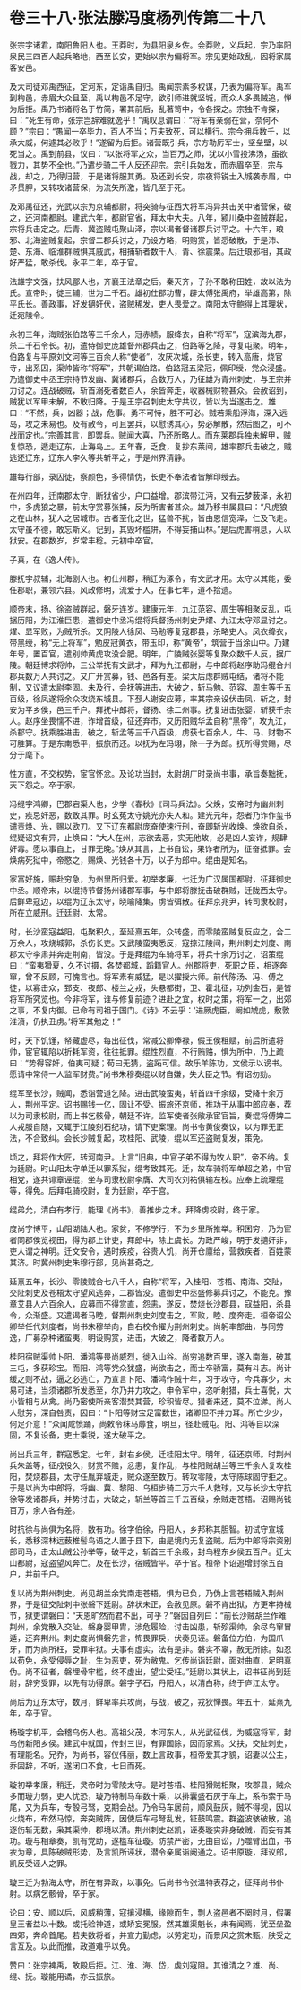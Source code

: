 # 卷三十八·张法滕冯度杨列传第二十八

张宗字诸君，南阳鲁阳人也。王莽时，为县阳泉乡佐。会莽败，义兵起，宗乃率阳泉民三四百人起兵略地，西至长安，更始以宗为偏将军。宗见更始政乱，因将家属客安邑。

及大司徒邓禹西征，定河东，定诣禹自归。禹闻宗素多权谋，乃表为偏将军。禹军到栒邑，赤眉大众且至，禹以栒邑不足守，欲引师进就坚城，而众人多畏贼追，惮为后拒。禹乃书诸将名于竹简，署其前后，乱著笥中，令各探之。宗独不肯探，曰：“死生有命，张宗岂辞难就逸乎！”禹叹息谓曰：“将军有亲弱在营，奈何不顾？”宗曰：“愚闻一卒毕力，百人不当；万夫致死，可以横行。宗今拥兵数千，以承大威，何遽其必败乎！”遂留为后拒。诸营既引兵，宗方勒厉军士，坚垒壁，以死当之。禹到前县，议曰：“以张将军之众，当百万之师，犹以小雪投沸汤，虽欲戮力，其势不全也。”乃遣步骑二千人反还迎宗。宗引兵始发，而赤眉卒至，宗与战，却之，乃得归营，于是诸将服其勇。及还到长安，宗夜将锐士入城袭赤眉，中矛贯胛，又转攻诸营保，为流矢所激，皆几至于死。

及邓禹征还，光武以宗为京辅都尉，将突骑与征西大将军冯异共击关中诸营保，破之，还河南都尉。建武六年，都尉官省，拜太中大夫。八年，颍川桑中盗贼群起，宗将兵击定之。后青、冀盗贼屯聚山泽，宗以谒者督诸郡兵讨平之。十六年，琅邪、北海盗贼复起，宗督二郡兵讨之，乃设方略，明购赏，皆悉破散，于是沛、楚、东海、临淮群贼惧其威武，相捕斩者数千人，青、徐震栗。后迁琅邪相，其政好严猛，敢杀伐。永平二年，卒于官。

法雄字文强，扶风郿人也，齐襄王法章之后。秦灭齐，子孙不敢称田姓，故以法为氏。宣帝时，徙三辅，世为二千石。雄初仕郡功曹，辟太傅张禹府，举雄高第，除平氏长。善政事，好发擿奸伏，盗贼稀发，吏人畏爱之。南阳太守鲍得上其理状，迁宛陵令。

永初三年，海贼张伯路等三千余人，冠赤帻，服绛衣，自称“将军”，寇滨海九郡，杀二千石令长。初，遣侍御史庞雄督州郡兵击之，伯路等乞降，寻复屯聚。明年，伯路复与平原刘文河等三百余人称“使者”，攻厌次城，杀长吏，转入高唐，烧官寺，出系囚，渠帅皆称“将军”，共朝谒伯路。伯路冠五梁冠，佩印绶，党众浸盛。乃遣御史中丞王宗持节发幽、冀诸郡兵，合数万人，乃征雄为青州刺史，与王宗并力讨之。连战破贼，斩首溺死者数百人，余皆奔走，收器械财物甚众。会赦诏到，贼犹以军甲未解，不敢归降。于是王宗召刺史太守共议，皆以为当遂击之。雄曰：“不然，兵，凶器；战，危事。勇不可恃，胜不可必。贼若乘船浮海，深入远岛，攻之未易也。及有赦令，可且罢兵，以慰诱其心，势必解散，然后图之，可不战而定也。”宗善其言，即罢兵。贼闻大喜，乃还所略人。而东莱郡兵独未解甲，贼复惊恐，遁走辽东，止海岛上。五年春，乏食，复抄东莱间，雄率郡兵击破之，贼逃还辽东，辽东人李久等共斩平之，于是州界清静。

雄每行部，录囚徒，察颜色，多得情伪，长吏不奉法者皆解印绶去。

在州四年，迁南郡太守，断狱省少，户口益增。郡滨带江沔，又有云梦薮泽，永初中，多虎狼之暴，前太守赏募张捕，反为所害者甚众。雄乃移书属县曰：“凡虎狼之在山林，犹人之居城市。古者至化之世，猛兽不扰，皆由恩信宽泽，仁及飞走。太守虽不德，敢忘斯义。记到，其毁坏槛阱，不得妄捕山林。”是后虎害稍息，人以狱安。在郡数岁，岁常丰稔。元初中卒官。

子真，在《逸人传》。

滕抚字叔辅，北海剧人也。初仕州郡，稍迁为涿令，有文武才用。太守以其能，委任郡职，兼领六县。风政修明，流爱于人，在事七年，道不拾遗。

顺帝末，扬、徐盗贼群起，磐牙连岁。建康元年，九江范容、周生等相聚反乱，屯据历阳，为江淮巨患，遣御史中丞冯绲将兵督扬州刺史尹燿、九江太守邓显讨之。燿、显军败，为贼所杀。又阴陵人徐凤、马勉等复寇郡县，杀略吏人。凤衣绛衣，带黑绶，称“无上将军”，勉皮冠黄衣，带玉印，称“黄帝”，筑营于当涂山中。乃建年号，置百官，遣别帅黄虎攻没合肥。明年，广陵贼张婴等复聚众数千人反，据广陵。朝廷博求将帅，三公举抚有文武才，拜为九江都尉，与中郎将赵序助冯绲合州郡兵数万人共讨之。又广开赏募，钱、邑各有差。梁太后虑群贼屯结，诸将不能制，又议遣太尉李固。未及行，会抚等进击，大破之，斩马勉、范容、周生等千五百级，徐凤遂将余众攻烧东城县。下邳人谢安应募，率其宗亲设伏击凤，斩之，封安为平乡侯，邑三千户。拜抚中郎将，督扬、徐二州事。抚复进击张婴，斩获千余人。赵序坐畏懦不进，诈增首级，征还弃市。又历阳贼华孟自称“黑帝”，攻九江，杀郡守。抚乘胜进击，破之，斩孟等三千八百级，虏获七百余人，牛、马、财物不可胜算。于是东南悉平，振旅而还。以抚为左冯翊，除一子为郎。抚所得赏赐，尽分于麾下。

性方直，不交权势，宦官怀忿。及论功当封，太尉胡广时录尚书事，承旨奏黜抚，天下怨之。卒于家。

冯绲字鸿卿，巴郡宕渠人也，少学《春秋》《司马兵法》。父焕，安帝时为幽州刺史，疾忌奸恶，数致其罪。时玄菟太守姚光亦失人和。建光元年，怨者乃诈作玺书谴责焕、光，赐以欧刀。又下辽东都尉庞奋使速行刑，奋即斩光收焕。焕欲自杀，绲疑诏文有异，止焕曰：“大人在州，志欲去恶，实无他故，必是凶人妄诈，规肆奸毒。愿以事自上，甘罪无晚。”焕从其言，上书自讼，果诈者所为，征奋抵罪。会焕病死狱中，帝愍之，赐焕、光钱各十万，以子为郎中。绲由是知名。

家富好施，赈赴穷急，为州里所归爱。初举孝廉，七迁为广汉属国都尉，征拜御史中丞。顺帝末，以绲持节督扬州诸郡军事，与中郎将滕抚击破群贼，迁陇西太守。后鲜卑寇边，以绲为辽东太守，晓喻降集，虏皆弭散。征拜京兆尹，转司隶校尉，所在立威刑。迁廷尉、太常。

时，长沙蛮寇益阳，屯聚积久，至延熹五年，众转盛，而零陵蛮贼复反应之，合二万余人，攻烧城郭，杀伤长吏。又武陵蛮夷悉反，寇掠江陵间，荆州刺史刘度、南郡太守李肃并奔走荆南，皆没。于是拜绲为车骑将军，将兵十余万讨之，诏策绲曰：“蛮夷猾夏，久不讨摄，各焚都城，蹈籍官人。州郡将吏，死职之臣，相逐奔窜，曾不反顾，可愧言也。将军素有威猛，是以擢授六师。前代陈汤、冯、傅之徒，以寡击众，郅支、夜郎、楼兰之戎，头悬都街，卫、霍北征，功列金石，是皆将军所究览也。今非将军，谁与修复前迹？进赴之宜，权时之策，将军一之，出郊之事，不复内御。已命有司祖于国门。《诗》不云乎：‘进厥虎臣，阚如虓虎，敷敦淮濆，仍执丑虏。’将军其勉之！”

时，天下饥馑，帑藏虚尽，每出征伐，常减公卿俸禄，假王侯租赋，前后所遣将帅，宦官辄陷以折耗军资，往往抵罪。绲性烈直，不行贿赂，惧为所中，乃上疏曰：“势得容奸，伯夷可疑；荀曰无猜，盗跖可信。故乐羊陈功，文侯示以谤书。愿请中常侍一人监军财费。”尚书朱穆奏绲以财自嫌，失大臣之节。有诏勿劾。

绲军至长沙，贼闻，悉诣营道乞降。进击武陵蛮夷，斩首四千余级，受降十余万人，荆州平定。诏书赐钱一亿，固让不受。振旅还京师，推功于从事中郎应奉，荐以为司隶校尉，而上书乞骸骨，朝廷不许。监军使者张敞承宦官旨，奏绲将傅婢二人戎服自随，又辄于江陵刻石纪功，请下吏案理。尚书令黄俊奏议，以为罪无正法，不合致纠。会长沙贼复起，攻桂阳、武陵，绲以军还盗贼复发，策免。

顷之，拜将作大匠，转河南尹。上言“旧典，中官子弟不得为牧人职”，帝不纳。复为廷尉。时山阳太守单迁以罪系狱，绲考致其死。迁，故车骑将军单超之弟，中官相党，遂共诽章诬绲，坐与司隶校尉李膺、大司农刘祐俱输左校。应奉上疏理绲等，得免。后拜屯骑校尉，复为廷尉，卒于宫。

绲弟允，清白有孝行，能理《尚书》，善推步之术。拜降虏校尉，终于家。

度尚字博平，山阳湖陆人也。家贫，不修学行，不为乡里所推举。积困穷，乃为宦者同郡侯览视田，得为郡上计吏，拜郎中，除上虞长。为政严峻，明于发擿奸非，吏人谓之神明。迁文安令，遇时疾疫，谷贵人饥，尚开仓廪给，营救疾者，百姓蒙其济。时冀州刺史朱穆行部，见尚甚奇之。

延熹五年，长沙、零陵贼合七八千人，自称“将军，入桂阳、苍梧、南海、交阯，交阯刺史及苍梧太守望风逃奔，二郡皆没。遣御史中丞盛修募兵讨之，不能克。豫章艾县人六百余人，应募而不得赏直，怨恚，遂反，焚烧长沙郡县，寇益阳，杀县令，众渐盛。又遣谒者马睦，督荆州刺史刘度击之，军败，睦、度奔走。桓帝诏公卿举任代刘度者，尚书朱穆举向，自右校令擢为荆州刺史。尚躬率部曲，与同劳逸，广募杂种诸蛮夷，明设购赏，进击，大破之，降者数万人。

桂阳宿贼渠帅卜阳、潘鸿等畏尚威烈，徙入山谷。尚穷追数百里，遂入南海，破其三屯，多获珍宝。而阳、鸿等党众犹盛，尚欲击之，而士卒骄富，莫有斗志。尚计缓之则不战，逼之必逃亡，乃宣言卜阳、潘鸿作贼十年，习于攻守，今兵寡少，未易可进，当须诸郡所发悉至，尔乃并力攻之。申令军中，恣听射猎，兵士喜悦，大小皆相与从禽。尚乃密使所亲客潜焚其营，珍积皆尽。猎者来还，莫不泣涕。尚人人慰劳，深自咎责，因曰：“卜阳等财宝足富数世，诸卿但不并力耳。所亡少少，何足介意！”众闻咸愤踊，尚敕令秣马蓐食，明旦，径赴贼屯。阳、鸿等自以深固，不复设备，吏士乘锐，遂大破平之。

尚出兵三年，群寇悉定。七年，封右乡侯，迁桂阳太守。明年，征还京师。时荆州兵朱盖等，征戍役久，财赏不赡，忿恚，复作乱，与桂阳贼胡兰等三千余人复攻桂阳，焚烧郡县，太守任胤弃城走，贼众遂至数万。转攻零陵，太守陈球固守拒之。于是以尚为中郎将，将幽、冀、黎阳、乌桓步骑二万六千人救球，又与长沙太守抗徐等发诸郡兵，并势讨击，大破之，斩兰等首三千五百级，余贼走苍梧。诏赐尚钱百万，余人各有差。

时抗徐与尚俱为名将，数有功。徐字伯徐，丹阳人，乡邦称其胆智。初试守宣城长，悉移深林远薮椎髻鸟语之人置于县下，由是境内无复盗贼。后为中郎将宗资别部司马，击太山贼公孙举等，破平之，斩首三千余级，封乌程东乡侯五百户。迁太山都尉，寇盗望风奔亡。及在长沙，宿贼皆平。卒于官。桓帝下诏追增封徐五百户，并前千户。

复以尚为荆州刺史。尚见胡兰余党南走苍梧，惧为已负，乃伪上言苍梧贼入荆州界，于是征交阯刺中张磐下廷尉。辞状未正，会赦见原。磐不肯出狱，方更牢持械节，狱吏谓磐曰：“天恩旷然而君不出，可乎？”磐因自列曰：“前长沙贼胡兰作难荆州，余党散入交阯。磐身婴甲胄，涉危履险，讨击凶患，斩殄渠帅，余尽鸟窜冒遁，还奔荆州。刺史度尚惧磐先言，怖畏罪戾，伏奏见诬。磐备位方伯，为国爪牙，而为尚所枉，受罪牢狱。夫事有虚实，法有是非。磐实不辜，赦无所除。如忍以苟免，永受侵辱之耻，生为恶吏，死为敝鬼。乞传尚诣廷尉，面对曲直，足明真伪。尚不征者，磐埋骨牢槛，终不虚出，望尘受枉。”廷尉以其状上，诏书征尚到廷尉，辞穷受罪，以先有功得原。磐字子石，丹阳人，以清白称，终于庐江太守。

尚后为辽东太守，数月，鲜卑率兵攻尚，与战，破之，戎狄惮畏。年五十，延熹九年，卒于官。

杨璇字机平，会稽乌伤人也。高祖父茂，本河东人，从光武征伐，为威寇将军，封乌伤新阳乡侯。建武中就国，传封三世，有罪国除，因而家焉。父扶，交阯刺史，有理能名。兄乔，为尚书，容仪伟丽，数上言政事，桓帝爱其才貌，诏妻以公主，乔固辞，不听，遂闭口不食，七日而死。

璇初举孝廉，稍迁，灵帝时为零陵太守。是时苍梧、桂阳猾贼相聚，攻郡县，贼众多而璇力弱，吏人忧恐，璇乃特制马车数十乘，以排囊盛石灰于车上，系布索于马尾，又为兵车，专彀弓驽，克期会战。乃令马车居前，顺风鼓灰，贼不得视，因以火烧布，布然马惊，奔突贼阵，因使后车弓弩乱发，钲鼓鸣震。群盗波骇破散，追逐伤斩无数，枭其渠帅，郡境以清。荆州刺史赵凯，诬奏璇实非身破贼，而妄有其功。璇与相章奏，凯有党助，遂槛车征璇。防禁严密，无由自讼，乃噬臂出血，书衣为章，具陈破贼形势，及言凯所诬状，潜令亲属诣阙通之。诏书原璇，拜议郎，凯反受诬人之罪。

璇三迁为勃海太守，所在有异政，以事免。后尚书令张温特表荐之，征拜尚书仆射。以病乞骸骨，卒于家。

论曰：安、顺以后，风威稍薄，寇攘浸横，缘隙而生，剽人盗邑者不阕时月，假署皇王者益以十数。或托验神道，或矫妄冕服。然其雄渠魁长，未有闻焉，犹至垒盈四郊，奔命首尾。若夫数将者，并宣力勤虑，以劳定功，而景风之赏未甄，肤受之言互及。以此而推，政道难乎以免。

赞曰：张宗裨禹，敢殿后拒。江、淮、海、岱，虔刘寇阻。其谁清之？雄、尚、绲、抚。璇能用谲，亦云振旅。
